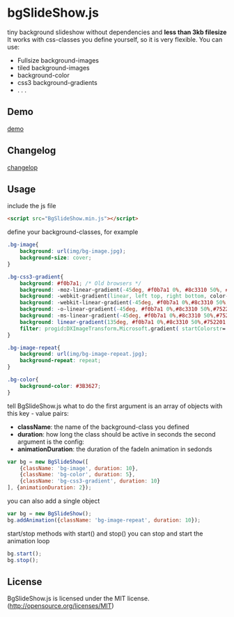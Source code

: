 bgSlideShow.js
==============

tiny background slideshow without dependencies and **less than 3kb filesize**
It works with css-classes you define yourself, so it is very flexible.
You can use:

* Fullsize background-images
* tiled background-images
* background-color
* css3 background-gradients
* . . .

## Demo
[demo](http://bastian-meier.github.io/bgSlideShow.js/)

## Changelog
[changelop](https://github.com/bastian-meier/bgSlideShow.js/blob/master/CHANGELOG.md)

## Usage

include the js file
```html
<script src="BgSlideShow.min.js"></script>
```

define your background-classes, for example
```css
.bg-image{
    background: url(img/bg-image.jpg);
    background-size: cover;
}

.bg-css3-gradient{
    background: #f0b7a1; /* Old browsers */
    background: -moz-linear-gradient(-45deg, #f0b7a1 0%, #8c3310 50%, #752201 51%, #bf6e4e 100%); /* FF3.6+ */
    background: -webkit-gradient(linear, left top, right bottom, color-stop(0%,#f0b7a1), color-stop(50%,#8c3310), color-stop(51%,#752201), color-stop(100%,#bf6e4e)); /* Chrome,Safari4+ */
    background: -webkit-linear-gradient(-45deg, #f0b7a1 0%,#8c3310 50%,#752201 51%,#bf6e4e 100%); /* Chrome10+,Safari5.1+ */
    background: -o-linear-gradient(-45deg, #f0b7a1 0%,#8c3310 50%,#752201 51%,#bf6e4e 100%); /* Opera 11.10+ */
    background: -ms-linear-gradient(-45deg, #f0b7a1 0%,#8c3310 50%,#752201 51%,#bf6e4e 100%); /* IE10+ */
    background: linear-gradient(135deg, #f0b7a1 0%,#8c3310 50%,#752201 51%,#bf6e4e 100%); /* W3C */
    filter: progid:DXImageTransform.Microsoft.gradient( startColorstr='#f0b7a1', endColorstr='#bf6e4e',GradientType=1 ); /* IE6-9 fallback on horizontal gradient */
}

.bg-image-repeat{
    background: url(img/bg-image-repeat.jpg);
    background-repeat: repeat;
}

.bg-color{
    background-color: #3B3627;
}
```

tell BgSlideShow.js what to do
the first argument is an array of objects with this key - value pairs:
* **className**: the name of the background-class you defined
* **duration**: how long the class should be active in seconds
the second argument is the config:
* **animationDuration**: the duration of the fadeIn animation in sedonds
```js
var bg = new BgSlideShow([
    {className: 'bg-image', duration: 10},
    {className: 'bg-color', duration: 5},
    {className: 'bg-css3-gradient', duration: 10}
], {animationDuration: 2});
```

you can also add a single object
```js
var bg = new BgSlideShow();
bg.addAnimation({className: 'bg-image-repeat', duration: 10});
```

start/stop methods
with start() and stop() you can stop and start the animation loop
```js
bg.start();
bg.stop();
```

## License
BgSlideShow.js is licensed under the MIT license. (http://opensource.org/licenses/MIT)